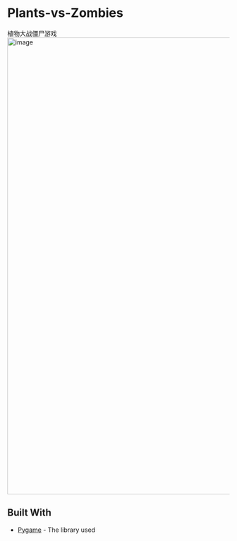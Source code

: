 # Plants-vs-Zombies

植物大战僵尸游戏
<img width="1036" alt="image" src="https://user-images.githubusercontent.com/58297115/179140704-0f86568b-07c6-4845-8c5f-b7ee9ee2dcc4.png">

## Built With

* [Pygame](http://www.dropwizard.io/1.0.2/docs/) - The library used
